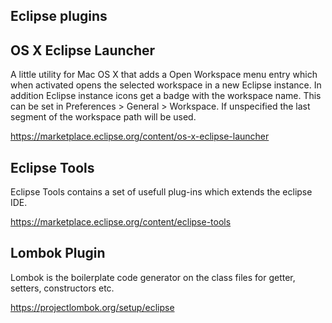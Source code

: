 Eclipse plugins
---

## OS X Eclipse Launcher

A little utility for Mac OS X that adds a Open Workspace menu entry which when activated opens the selected workspace in a new Eclipse instance. In addition Eclipse instance icons get a badge with the workspace name. This can be set in Preferences > General > Workspace. If unspecified the last segment of the workspace path will be used.

https://marketplace.eclipse.org/content/os-x-eclipse-launcher


## Eclipse Tools


Eclipse Tools contains a set of usefull plug-ins which extends the eclipse IDE.

https://marketplace.eclipse.org/content/eclipse-tools

## Lombok Plugin

Lombok is the boilerplate code generator on the class files for getter, setters, constructors etc.

https://projectlombok.org/setup/eclipse
